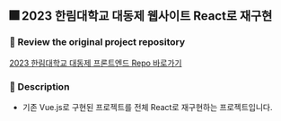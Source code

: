 ## 🎆 2023 한림대학교 대동제 웹사이트 React로 재구현
### 📑 Review the original project repository
[2023 한림대학교 대동제 프론트엔드 Repo 바로가기](https://github.com/Hallym-LIKELION/HallymFestival2023-Frontend)

### 📑 Description
- 기존 Vue.js로 구현된 프로젝트를 전체 React로 재구현하는 프로젝트입니다.

